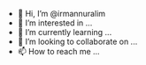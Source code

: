 - 👋 Hi, I’m @irmannuralim
- 👀 I’m interested in ...
- 🌱 I’m currently learning ...
- 💞️ I’m looking to collaborate on ...
- 📫 How to reach me ...

<!---
irmannuralim/irmannuralim is a ✨ special ✨ repository because its `README.md` (this file) appears on your GitHub profile.
You can click the Preview link to take a look at your changes.
--->
